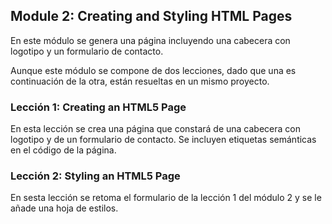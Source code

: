 ﻿## Module 2: Creating and Styling HTML Pages

En este módulo se genera una página incluyendo una cabecera con logotipo y un formulario de contacto.

Aunque este módulo se compone de dos lecciones, dado que una es continuación de la otra, están resueltas en un mismo proyecto.

### Lección 1: Creating an HTML5 Page

En esta lección se crea una página que constará de una cabecera con logotipo y de un formulario de contacto. Se incluyen etiquetas semánticas en el código de la página.

### Lección 2: Styling an HTML5 Page

En sesta lección se retoma el formulario de la lección 1 del módulo 2 y se le añade una hoja de estilos.